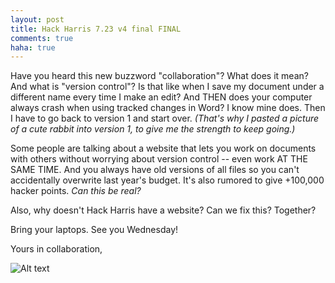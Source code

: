 ```yaml
---
layout: post
title: Hack Harris 7.23 v4 final FINAL
comments: true
haha: true
---
```


Have you heard this new buzzword "collaboration"? What does it mean? And what is "version control"? Is that like when I save my document under a different name every time I make an edit? And THEN does your computer always crash when using tracked changes in Word? I know mine does. Then I have to go back to version 1 and start over. *(That's why I pasted a picture of a cute rabbit into version 1, to give me the strength to keep going.)*

Some people are talking about a website that lets you work on documents with others without worrying about version control -- even work AT THE SAME TIME. And you always have old versions of all files so you can't accidentally overwrite last year's budget. It's also rumored to give +100,000 hacker points. *Can this be real?*

Also, why doesn't Hack Harris have a website? Can we fix this? Together?

Bring your laptops. See you Wednesday!

Yours in collaboration,

![Alt text](http://www.averagemarrieddad.com/wp-content/uploads/2012/10/heman-and-she-ra.jpg "Lara and Jonathan")
